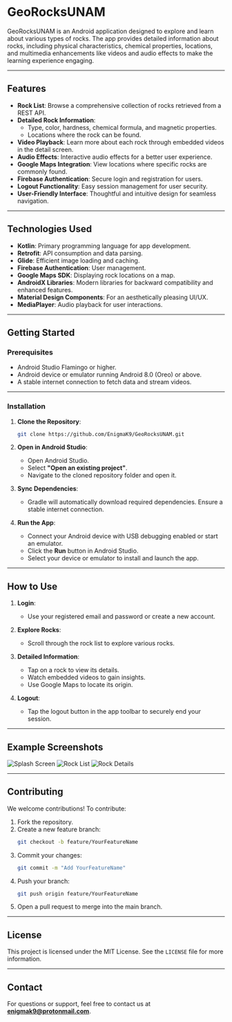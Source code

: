 # GeoRocksUNAM

GeoRocksUNAM is an Android application designed to explore and learn about various types of rocks. The app provides detailed information about rocks, including physical characteristics, chemical properties, locations, and multimedia enhancements like videos and audio effects to make the learning experience engaging.

---

## Features

- **Rock List**: Browse a comprehensive collection of rocks retrieved from a REST API.
- **Detailed Rock Information**:
  - Type, color, hardness, chemical formula, and magnetic properties.
  - Locations where the rock can be found.
- **Video Playback**: Learn more about each rock through embedded videos in the detail screen.
- **Audio Effects**: Interactive audio effects for a better user experience.
- **Google Maps Integration**: View locations where specific rocks are commonly found.
- **Firebase Authentication**: Secure login and registration for users.
- **Logout Functionality**: Easy session management for user security.
- **User-Friendly Interface**: Thoughtful and intuitive design for seamless navigation.

---

## Technologies Used

- **Kotlin**: Primary programming language for app development.
- **Retrofit**: API consumption and data parsing.
- **Glide**: Efficient image loading and caching.
- **Firebase Authentication**: User management.
- **Google Maps SDK**: Displaying rock locations on a map.
- **AndroidX Libraries**: Modern libraries for backward compatibility and enhanced features.
- **Material Design Components**: For an aesthetically pleasing UI/UX.
- **MediaPlayer**: Audio playback for user interactions.

---

## Getting Started

### Prerequisites

- Android Studio Flamingo or higher.
- Android device or emulator running Android 8.0 (Oreo) or above.
- A stable internet connection to fetch data and stream videos.

---

### Installation

1. **Clone the Repository**:
   ```bash
   git clone https://github.com/EnigmaK9/GeoRocksUNAM.git
   ```

2. **Open in Android Studio**:
   - Open Android Studio.
   - Select **"Open an existing project"**.
   - Navigate to the cloned repository folder and open it.

3. **Sync Dependencies**:
   - Gradle will automatically download required dependencies. Ensure a stable internet connection.

4. **Run the App**:
   - Connect your Android device with USB debugging enabled or start an emulator.
   - Click the **Run** button in Android Studio.
   - Select your device or emulator to install and launch the app.

---

## How to Use

1. **Login**:
   - Use your registered email and password or create a new account.
   
2. **Explore Rocks**:
   - Scroll through the rock list to explore various rocks.

3. **Detailed Information**:
   - Tap on a rock to view its details.
   - Watch embedded videos to gain insights.
   - Use Google Maps to locate its origin.

4. **Logout**:
   - Tap the logout button in the app toolbar to securely end your session.

---

## Example Screenshots

![Splash Screen](./screenshots/splash_screen.png)
![Rock List](./screenshots/rock_list.png)
![Rock Details](./screenshots/rock_details.png)

---

## Contributing

We welcome contributions! To contribute:

1. Fork the repository.
2. Create a new feature branch:
   ```bash
   git checkout -b feature/YourFeatureName
   ```
3. Commit your changes:
   ```bash
   git commit -m "Add YourFeatureName"
   ```
4. Push your branch:
   ```bash
   git push origin feature/YourFeatureName
   ```
5. Open a pull request to merge into the main branch.

---

## License

This project is licensed under the MIT License. See the `LICENSE` file for more information.

---

## Contact

For questions or support, feel free to contact us at **enigmak9@protonmail.com**.

